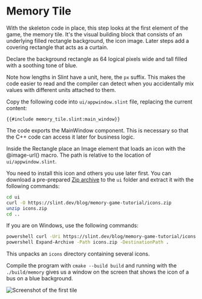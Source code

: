 <!-- Copyright © SixtyFPS GmbH <info@slint.dev> ; SPDX-License-Identifier: MIT -->

# Memory Tile

With the skeleton code in place, this step looks at the first element of the game, the memory tile. It's the
visual building block that consists of an underlying filled rectangle background, the icon image. Later steps add a covering rectangle that acts as a curtain.

Declare the background rectangle as 64 logical pixels wide and tall
filled with a soothing tone of blue.

Note how lengths in Slint have a unit, here, the `px` suffix.
This makes the code easier to read and the compiler can detect when you accidentally
mix values with different units attached to them.

Copy the following code into `ui/appwindow.slint` file, replacing the current content:

```slint
{{#include memory_tile.slint:main_window}}
```

The code exports the <span class="hljs-title">MainWindow</span> component. This is necessary so that the C++ code can access it later for business logic.

Inside the <span class="hljs-built_in">Rectangle</span> place an <span class="hljs-built_in">Image</span> element that
loads an icon with the <span class="hljs-built_in">@image-url()</span> macro. The path is relative to the location of `ui/appwindow.slint`.

You need to install this icon and others you use later first. You can download a pre-prepared
[Zip archive](https://slint.dev/blog/memory-game-tutorial/icons.zip) to the `ui` folder and extract it with the
following commands:

```sh
cd ui
curl -O https://slint.dev/blog/memory-game-tutorial/icons.zip
unzip icons.zip
cd ..
```

If you are on Windows, use the following commands:

```sh
powershell curl -Uri https://slint.dev/blog/memory-game-tutorial/icons.zip -Outfile icons.zip
powershell Expand-Archive -Path icons.zip -DestinationPath .
```

This unpacks an `icons` directory containing several icons.

Compile the program with `cmake --build build` and running with the `./build/memory` gives us a
window on the screen that shows the icon of a bus on a blue background.

![Screenshot of the first tile](https://slint.dev/blog/memory-game-tutorial/memory-tile.png "Memory Tile Screenshot")
